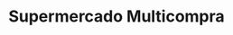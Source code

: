 ---
title: "Supermercado Multicompra"
url: /guadalupe/supermercado-multicompra/
shop: supermercado
---